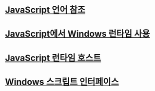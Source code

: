 # [JavaScript 언어 참조](javascript/javascript-language-reference.md)
# [JavaScript에서 Windows 런타임 사용](jswinrt/using-the-windows-runtime-in-javascript.md)
# [JavaScript 런타임 호스트](chakra-hosting/javascript-runtime-hosting.md)
# [Windows 스크립트 인터페이스](winscript/windows-script-interfaces.md)
